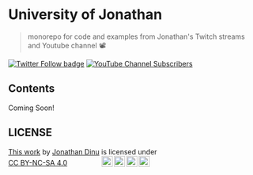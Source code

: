 # University of Jonathan

> monorepo for code and examples from Jonathan's Twitch streams and Youtube channel 📽

[![Twitter Follow badge](https://img.shields.io/static/v1?color=%231DA1F2&message=%40jonathandinu&label=Twitter&style=flat-square&logo=twitter)](https://twitter.com/jonathandinu)
[![YouTube Channel Subscribers](https://img.shields.io/youtube/channel/subscribers/UCi0Hd3U6xb4V0ApUhAIfu9Q?color=%23FF0000&logo=youtube&style=flat-square)](https://www.youtube.com/channel/UCi0Hd3U6xb4V0ApUhAIfu9Q)

## Contents

Coming Soon!

<!-- |||||
|:--:|:--:|:--:|:--:|
||||| -->

## LICENSE

<p xmlns:cc="http://creativecommons.org/ns#" ><a rel="cc:attributionURL" href="https://github.com/jonathandinu/videos">This work</a> by <a rel="cc:attributionURL dct:creator" property="cc:attributionName" href="https://jonathandinu.com">Jonathan Dinu</a> is licensed under <a href="http://creativecommons.org/licenses/by-nc-sa/4.0/?ref=chooser-v1" target="_blank" rel="license noopener noreferrer" style="display:inline-block;">CC BY-NC-SA 4.0<img style="height:22px!important;margin-left:5em;vertical-align:text-bottom;" src="https://mirrors.creativecommons.org/presskit/icons/cc.svg?ref=chooser-v1"><img style="height:22px!important;margin-left:3px;vertical-align:text-bottom;" src="https://mirrors.creativecommons.org/presskit/icons/by.svg?ref=chooser-v1"><img style="height:22px!important;margin-left:3px;vertical-align:text-bottom;" src="https://mirrors.creativecommons.org/presskit/icons/nc.svg?ref=chooser-v1"><img style="height:22px!important;margin-left:3px;vertical-align:text-bottom;" src="https://mirrors.creativecommons.org/presskit/icons/sa.svg?ref=chooser-v1"></a></p>
